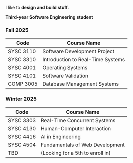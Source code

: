 I like to **design and build stuff**.

**Third-year Software Engineering student**

### Fall 2025

| Code       | Course Name                     |
|------------|---------------------------------|
| SYSC 3110 | Software Development Project    |
| SYSC 3310 | Introduction to Real-Time Systems |
| SYSC 4001 | Operating Systems               |
| SYSC 4101 | Software Validation             |
| COMP 3005 | Database Management Systems     |

### Winter 2025

| Code       | Course Name                     |
|------------|---------------------------------|
| SYSC 3303 | Real-Time Concurrent Systems    |
| SYSC 4130 | Human-Computer Interaction      |
| SYSC 4416 | AI in Engineering               |
| SYSC 4504 | Fundamentals of Web Development |
| TBD       | (Looking for a 5th to enroll in)

